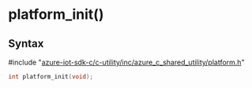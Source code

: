 # platform_init()

## Syntax

\#include "[azure-iot-sdk-c/c-utility/inc/azure_c_shared_utility/platform.h](../iot-c-ref-platform-h.md)"  
```C
int platform_init(void);
```

